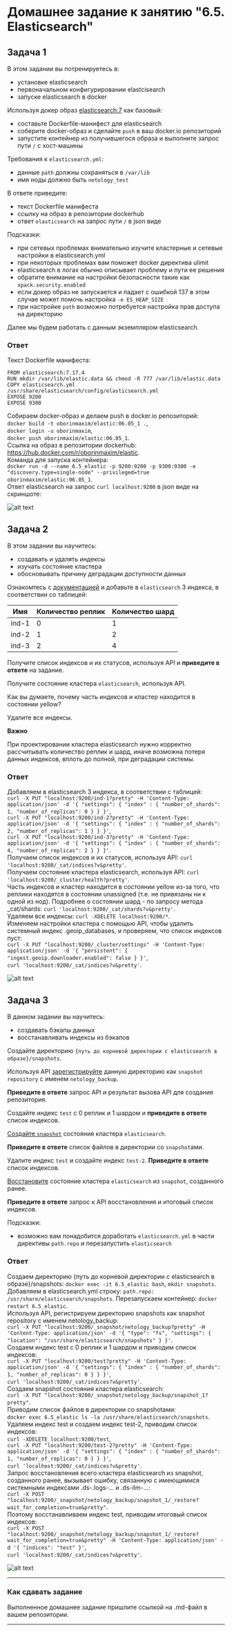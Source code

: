# Домашнее задание к занятию "6.5. Elasticsearch"

## Задача 1

В этом задании вы потренируетесь в:
- установке elasticsearch
- первоначальном конфигурировании elastcisearch
- запуске elasticsearch в docker

Используя докер образ [elasticsearch:7](https://hub.docker.com/_/elasticsearch) как базовый:

- составьте Dockerfile-манифест для elasticsearch
- соберите docker-образ и сделайте `push` в ваш docker.io репозиторий
- запустите контейнер из получившегося образа и выполните запрос пути `/` c хост-машины

Требования к `elasticsearch.yml`:
- данные `path` должны сохраняться в `/var/lib` 
- имя ноды должно быть `netology_test`

В ответе приведите:
- текст Dockerfile манифеста
- ссылку на образ в репозитории dockerhub
- ответ `elasticsearch` на запрос пути `/` в json виде

Подсказки:
- при сетевых проблемах внимательно изучите кластерные и сетевые настройки в elasticsearch.yml
- при некоторых проблемах вам поможет docker директива ulimit
- elasticsearch в логах обычно описывает проблему и пути ее решения
- обратите внимание на настройки безопасности такие как `xpack.security.enabled` 
- если докер образ не запускается и падает с ошибкой 137 в этом случае может помочь настройка `-e ES_HEAP_SIZE`
- при настройке `path` возможно потребуется настройка прав доступа на директорию

Далее мы будем работать с данным экземпляром elasticsearch.

### Ответ
Текст Dockerfile манифеста:
```
FROM elasticsearch:7.17.4
RUN mkdir /var/lib/elastic.data && chmod -R 777 /var/lib/elastic.data
COPY elasticsearch.yml /usr/share/elasticsearch/config/elasticsearch.yml
EXPOSE 9200
EXPOSE 9300
```
Собираем docker-образ и делаем push в docker.io репозиторий:  
`docker build -t oborinmaxim/elastic:06.05_1 .`,  
`docker login -u oborinmaxim`,  
`docker push oborinmaxim/elastic:06.05_1`.  
Ссылка на образ в репозитории dockerhub: https://hub.docker.com/r/oborinmaxim/elastic.  
Команда для запуска контейнера:  
`docker run -d --name 6.5_elastic -p 9200:9200 -p 9300:9300 -e "discovery.type=single-node" --privileged=true oborinmaxim/elastic:06.05_1`.  
Ответ elasticsearch на запрос `curl localhost:9200` в json виде на скриншоте:

![alt text](6.5/6.5_1.JPG)

## Задача 2

В этом задании вы научитесь:
- создавать и удалять индексы
- изучать состояние кластера
- обосновывать причину деградации доступности данных

Ознакомтесь с [документацией](https://www.elastic.co/guide/en/elasticsearch/reference/current/indices-create-index.html) 
и добавьте в `elasticsearch` 3 индекса, в соответствии со таблицей:

| Имя | Количество реплик | Количество шард |
|-----|-------------------|-----------------|
| ind-1| 0 | 1 |
| ind-2 | 1 | 2 |
| ind-3 | 2 | 4 |

Получите список индексов и их статусов, используя API и **приведите в ответе** на задание.

Получите состояние кластера `elasticsearch`, используя API.

Как вы думаете, почему часть индексов и кластер находится в состоянии yellow?

Удалите все индексы.

**Важно**

При проектировании кластера elasticsearch нужно корректно рассчитывать количество реплик и шард,
иначе возможна потеря данных индексов, вплоть до полной, при деградации системы.

### Ответ
Добавляем в elasticsearch 3 индекса, в соответствии с таблицей:  
`curl -X PUT "localhost:9200/ind-1?pretty" -H 'Content-Type: application/json' -d '{ "settings": { "index" : { "number_of_shards": 1, "number_of_replicas": 0 } } }'`,  
`curl -X PUT "localhost:9200/ind-2?pretty" -H 'Content-Type: application/json' -d '{ "settings": { "index" : { "number_of_shards": 2, "number_of_replicas": 1 } } }'`,  
`curl -X PUT "localhost:9200/ind-3?pretty" -H 'Content-Type: application/json' -d '{ "settings": { "index" : { "number_of_shards": 4, "number_of_replicas": 2 } } }'`.  
Получаем список индексов и их статусов, используя API:
`curl 'localhost:9200/_cat/indices?v&pretty'`.  
Получаем состояние кластера elasticsearch, используя API:
`curl 'localhost:9200/_cluster/health?pretty'`.  
Часть индексов и кластер находится в состоянии yellow из-за того, что реплики находятся в состоянии unassigned (т.е. не привязаны ни к одной из нод). Подробнее о состоянии шард - по запросу метода _cat/shards: `curl 'localhost:9200/_cat/shards?v&pretty'`.  
Удаляем все индексы:
`curl -XDELETE localhost:9200/*`.  
Изменяем настройки кластера с помощью API, чтобы удалить системный индекс .geoip_databases, и проверяем, что список индексов пуст:  
`curl -X PUT "localhost:9200/_cluster/settings" -H 'Content-Type: application/json' -d '{ "persistent": { "ingest.geoip.downloader.enabled": false } }'`,  
`curl 'localhost:9200/_cat/indices?v&pretty'`.

![alt text](6.5/6.5_2.JPG)

## Задача 3

В данном задании вы научитесь:
- создавать бэкапы данных
- восстанавливать индексы из бэкапов

Создайте директорию `{путь до корневой директории с elasticsearch в образе}/snapshots`.

Используя API [зарегистрируйте](https://www.elastic.co/guide/en/elasticsearch/reference/current/snapshots-register-repository.html#snapshots-register-repository) 
данную директорию как `snapshot repository` c именем `netology_backup`.

**Приведите в ответе** запрос API и результат вызова API для создания репозитория.

Создайте индекс `test` с 0 реплик и 1 шардом и **приведите в ответе** список индексов.

[Создайте `snapshot`](https://www.elastic.co/guide/en/elasticsearch/reference/current/snapshots-take-snapshot.html) 
состояния кластера `elasticsearch`.

**Приведите в ответе** список файлов в директории со `snapshot`ами.

Удалите индекс `test` и создайте индекс `test-2`. **Приведите в ответе** список индексов.

[Восстановите](https://www.elastic.co/guide/en/elasticsearch/reference/current/snapshots-restore-snapshot.html) состояние
кластера `elasticsearch` из `snapshot`, созданного ранее. 

**Приведите в ответе** запрос к API восстановления и итоговый список индексов.

Подсказки:
- возможно вам понадобится доработать `elasticsearch.yml` в части директивы `path.repo` и перезапустить `elasticsearch`

### Ответ
Создаем директорию {путь до корневой директории с elasticsearch в образе}/snapshots: `docker exec -it 6.5_elastic bash`, `mkdir snapshots`.  
Добавляем в elasticsearch.yml строку: `path.repo: /usr/share/elasticsearch/snapshots`. Перезапускаем контейнер: `docker restart 6.5_elastic`.  
Используя API, регистрируем директорию snapshots как snapshot repository c именем netology_backup:  
`curl -X PUT "localhost:9200/_snapshot/netology_backup?pretty" -H 'Content-Type: application/json' -d '{ "type": "fs", "settings": { "location": "/usr/share/elasticsearch/snapshots" } }'`.  
Создаем индекс test с 0 реплик и 1 шардом и приводим список индексов:  
`curl -X PUT "localhost:9200/test?pretty" -H 'Content-Type: application/json' -d '{ "settings": { "index" : { "number_of_shards": 1, "number_of_replicas": 0 } } }'`,  
`curl 'localhost:9200/_cat/indices?v&pretty'`.  
Создаем snapshot состояния кластера elasticsearch:  
`curl -X PUT "localhost:9200/_snapshot/netology_backup/snapshot_1?pretty"`.  
Приводим список файлов в директории со snapshotами:  
`docker exec 6.5_elastic ls -la /usr/share/elasticsearch/snapshots`.  
Удаляем индекс test и создаем индекс test-2, приводим список индексов:  
`curl -XDELETE localhost:9200/test`,  
`curl -X PUT "localhost:9200/test-2?pretty" -H 'Content-Type: application/json' -d '{ "settings": { "index" : { "number_of_shards": 1, "number_of_replicas": 0 } } }'`,  
`curl 'localhost:9200/_cat/indices?v&pretty'`.  
Запрос восстановления всего кластера elasticsearch из snapshot, созданного ранее, вызывает ошибку, связанную с имеющимися системными индексами .ds-.logs-... и .ds-ilm-...:  
`curl -X POST "localhost:9200/_snapshot/netology_backup/snapshot_1/_restore?wait_for_completion=true&pretty"`.  
Поэтому восстанавливаем индекс test, приводим итоговый список индексов:  
`curl -X POST "localhost:9200/_snapshot/netology_backup/snapshot_1/_restore?wait_for_completion=true&pretty" -H 'Content-Type: application/json' -d '{ "indices": "test" }'`,  
`curl 'localhost:9200/_cat/indices?v&pretty'`.

![alt text](6.5/6.5_3.JPG)

---

### Как cдавать задание

Выполненное домашнее задание пришлите ссылкой на .md-файл в вашем репозитории.

---
